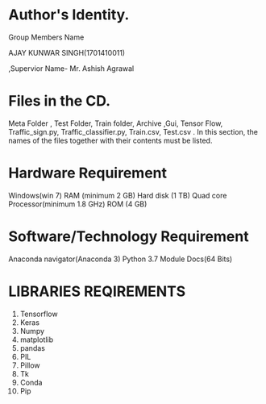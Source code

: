 # Author's Identity. 
Group Members Name

AJAY KUNWAR SINGH(1701410011)
 

,Supervior Name- Mr. Ashish Agrawal

# Files in the CD.
Meta Folder , Test Folder, Train folder, Archive ,Gui, Tensor Flow, Traffic_sign.py, Traffic_classifier.py, Train.csv, Test.csv . In this section, the names of the files together with their contents must be listed.

# Hardware Requirement
Windows(win 7)
RAM (minimum 2 GB)
Hard disk (1 TB)
Quad core Processor(minimum 1.8 GHz)
ROM (4 GB)

# Software/Technology Requirement      
Anaconda navigator(Anaconda 3)
Python 3.7 Module Docs(64 Bits)

# LIBRARIES REQIREMENTS
1. Tensorflow
2. Keras
3. Numpy
4. matplotlib
5. pandas
6. PIL
7. Pillow
8. Tk
9. Conda 
10. Pip
